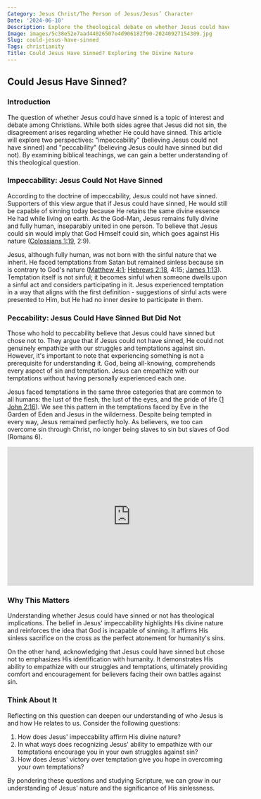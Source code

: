 ```yaml
---
Category: Jesus Christ/The Person of Jesus/Jesus’ Character
Date: '2024-06-10'
Description: Explore the theological debate on whether Jesus could have sinned and the implications of this question on his divine nature. Delve into the complexities of this topic.
Image: images/5c38e52e7aad44026507e4d906182f90-20240927154309.jpg
Slug: could-jesus-have-sinned
Tags: christianity
Title: Could Jesus Have Sinned? Exploring the Divine Nature
---
```


## Could Jesus Have Sinned?

### Introduction
The question of whether Jesus could have sinned is a topic of interest and debate among Christians. While both sides agree that Jesus did not sin, the disagreement arises regarding whether He could have sinned. This article will explore two perspectives: "impeccability" (believing Jesus could not have sinned) and "peccability" (believing Jesus could have sinned but did not). By examining biblical teachings, we can gain a better understanding of this theological question.

### Impeccability: Jesus Could Not Have Sinned
According to the doctrine of impeccability, Jesus could not have sinned. Supporters of this view argue that if Jesus could have sinned, He would still be capable of sinning today because He retains the same divine essence He had while living on earth. As the God-Man, Jesus remains fully divine and fully human, inseparably united in one person. To believe that Jesus could sin would imply that God Himself could sin, which goes against His nature ([Colossians 1:19](https://www.bibleref.com/Colossians/1/Colossians-1-19.html), 2:9).

Jesus, although fully human, was not born with the sinful nature that we inherit. He faced temptations from Satan but remained sinless because sin is contrary to God's nature ([Matthew 4:1](https://www.bibleref.com/Matthew/4/Matthew-4-1.html); [Hebrews 2:18](https://www.bibleref.com/Hebrews/2/Hebrews-2-18.html), 4:15; [James 1:13](https://www.bibleref.com/James/1/James-1-13.html)). Temptation itself is not sinful; it becomes sinful when someone dwells upon a sinful act and considers participating in it. Jesus experienced temptation in a way that aligns with the first definition - suggestions of sinful acts were presented to Him, but He had no inner desire to participate in them.

### Peccability: Jesus Could Have Sinned But Did Not
Those who hold to peccability believe that Jesus could have sinned but chose not to. They argue that if Jesus could not have sinned, He could not genuinely empathize with our struggles and temptations against sin. However, it's important to note that experiencing something is not a prerequisite for understanding it. God, being all-knowing, comprehends every aspect of sin and temptation. Jesus can empathize with our temptations without having personally experienced each one.

Jesus faced temptations in the same three categories that are common to all humans: the lust of the flesh, the lust of the eyes, and the pride of life ([1 John 2:16](https://www.bibleref.com/1-John/2/1-John-2-16.html)). We see this pattern in the temptations faced by Eve in the Garden of Eden and Jesus in the wilderness. Despite being tempted in every way, Jesus remained perfectly holy. As believers, we too can overcome sin through Christ, no longer being slaves to sin but slaves of God (Romans 6).


<iframe width="560" height="315" src="https://www.youtube.com/embed/MgzlgR3t8kI" frameborder="0" allow="autoplay; encrypted-media" allowfullscreen></iframe>


### Why This Matters
Understanding whether Jesus could have sinned or not has theological implications. The belief in Jesus' impeccability highlights His divine nature and reinforces the idea that God is incapable of sinning. It affirms His sinless sacrifice on the cross as the perfect atonement for humanity's sins.

On the other hand, acknowledging that Jesus could have sinned but chose not to emphasizes His identification with humanity. It demonstrates His ability to empathize with our struggles and temptations, ultimately providing comfort and encouragement for believers facing their own battles against sin.

### Think About It
Reflecting on this question can deepen our understanding of who Jesus is and how He relates to us. Consider the following questions:

1. How does Jesus' impeccability affirm His divine nature?
2. In what ways does recognizing Jesus' ability to empathize with our temptations encourage you in your own struggles against sin?
3. How does Jesus' victory over temptation give you hope in overcoming your own temptations?

By pondering these questions and studying Scripture, we can grow in our understanding of Jesus' nature and the significance of His sinlessness.